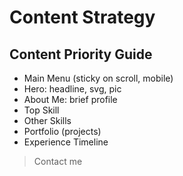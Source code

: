 # Content Strategy

## Content Priority Guide

* Main Menu (sticky on scroll, mobile)
* Hero: headline, svg, pic
* About Me: brief profile
* Top Skill
* Other Skills
* Portfolio (projects)
* Experience Timeline
  
> Contact me
